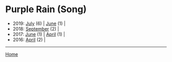 # Purple Rain (Song)

  * 2019: 
      [July](./purple-rain-song-2019-07.md) (6) | 
      [June](./purple-rain-song-2019-06.md) (1) | 
  * 2018: 
      [September](./purple-rain-song-2018-09.md) (2) | 
  * 2017: 
      [June](./purple-rain-song-2017-06.md) (1) | 
      [April](./purple-rain-song-2017-04.md) (1) | 
  * 2016: 
      [April](./purple-rain-song-2016-04.md) (2) | 

----

[Home](../)
